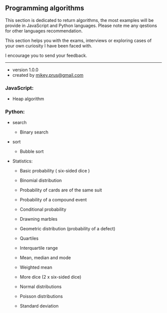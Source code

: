 ## Programming algorithms

This section is dedicated to return algorithms, the most examples will be provide in JavaScript and Python languages.
Please note me any qestions for other languages recommendation.


This section helps you with the exams, interviews or exploring cases of your own curiosity I have been faced with.

I encourage you to send your feedback.

---
* version 1.0.0
* created by mikey.prus@gmail.com


### JavaScript:
- Heap algorithm


### Python:
- search
    - Binary search

- sort
    - Bubble sort

- Statistics: 
    - Basic probability ( six-sided dice )
    - Binomial distribution
    - Probability of cards are of the same suit
    - Probability of a compound event
    - Conditional probability
    - Drawning marbles
    - Geometric distribution (probability of a defect)
    - Quartiles
    - Interquartile range
    
    - Mean, median and mode
    - Weighted mean
    - More dice (2 x six-sided dice)
    - Normal distributions
    - Poisson distributions
    - Standard deviation